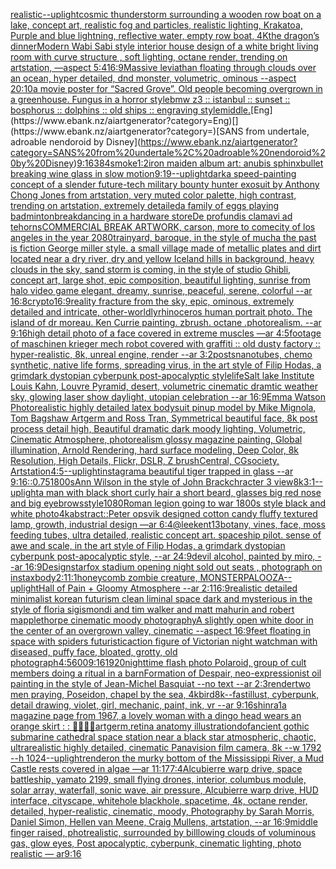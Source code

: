[realistic](https://www.ebank.nz/aiartgenerator?category=realistic)[--uplight](https://www.ebank.nz/aiartgenerator?category=--uplight)[cosmic thunderstorm surrounding a wooden row boat on a lake, concept art, realistic fog and particles, realistic lighting, Krakatoa, Purple and blue lightning, reflective water, empty row boat, 4K](https://www.ebank.nz/aiartgenerator?category=cosmic%20thunderstorm%20surrounding%20a%20wooden%20row%20boat%20on%20a%20lake%2C%20concept%20art%2C%20realistic%20fog%20and%20particles%2C%20realistic%20lighting%2C%20Krakatoa%2C%20Purple%20and%20blue%20lightning%2C%20reflective%20water%2C%20empty%20row%20boat%2C%204K)[the dragon’s dinner](https://www.ebank.nz/aiartgenerator?category=the%20dragon%E2%80%99s%20dinner)[Modern Wabi Sabi style interior house design of a white bright living room with curve structure , soft lighting, octane render, trending on artstation, —aspect 5:4](https://www.ebank.nz/aiartgenerator?category=Modern%20Wabi%20Sabi%20style%20interior%20house%20design%20of%20a%20white%20bright%20living%20room%20with%20curve%20structure%20%2C%20soft%20lighting%2C%20octane%20render%2C%20trending%20on%20artstation%2C%20%E2%80%94aspect%205%3A4)[16:9](https://www.ebank.nz/aiartgenerator?category=16%3A9)[Massive leviathan floating through clouds over an ocean, hyper detailed, dnd monster, volumetric, ominous --aspect 20:10](https://www.ebank.nz/aiartgenerator?category=Massive%20leviathan%20floating%20through%20clouds%20over%20an%20ocean%2C%20hyper%20detailed%2C%20dnd%20monster%2C%20volumetric%2C%20ominous%20--aspect%2020%3A10)[a movie poster for “Sacred Grove”. Old people becoming overgrown in a greenhouse. Fungus in a horror style](https://www.ebank.nz/aiartgenerator?category=a%20movie%20poster%20for%20%E2%80%9CSacred%20Grove%E2%80%9D.%20Old%20people%20becoming%20overgrown%20in%20a%20greenhouse.%20Fungus%20in%20a%20horror%20style)[bmw z3 :: istanbul :: sunset :: bosphorus :: dolphins :: old ships :: engraving style](https://www.ebank.nz/aiartgenerator?category=bmw%20z3%20%3A%3A%20istanbul%20%3A%3A%20sunset%20%3A%3A%20bosphorus%20%3A%3A%20dolphins%20%3A%3A%20old%20ships%20%3A%3A%20engraving%20style)[middle.](https://www.ebank.nz/aiartgenerator?category=middle.)[Eng](https://www.ebank.nz/aiartgenerator?category=Eng)[](https://www.ebank.nz/aiartgenerator?category=)[SANS from undertale, adroable nendoroid by Disney](https://www.ebank.nz/aiartgenerator?category=SANS%20from%20undertale%2C%20adroable%20nendoroid%20by%20Disney)[9:16](https://www.ebank.nz/aiartgenerator?category=9%3A16)[384](https://www.ebank.nz/aiartgenerator?category=384)[smoke](https://www.ebank.nz/aiartgenerator?category=smoke)[1:2](https://www.ebank.nz/aiartgenerator?category=1%3A2)[iron maiden album art: anubis sphinx](https://www.ebank.nz/aiartgenerator?category=iron%20maiden%20album%20art%3A%20anubis%20sphinx)[bullet breaking wine glass in slow motion](https://www.ebank.nz/aiartgenerator?category=bullet%20breaking%20wine%20glass%20in%20slow%20motion)[9:19](https://www.ebank.nz/aiartgenerator?category=9%3A19)[--uplight](https://www.ebank.nz/aiartgenerator?category=--uplight)[dark](https://www.ebank.nz/aiartgenerator?category=dark)[a speed-painting concept of a slender future-tech military bounty hunter exosuit by Anthony Chong Jones from artstation, very muted color palette, high contrast, trending on artstation, extremely detailed](https://www.ebank.nz/aiartgenerator?category=a%20speed-painting%20concept%20of%20a%20slender%20future-tech%20military%20bounty%20hunter%20exosuit%20by%20Anthony%20Chong%20Jones%20from%20artstation%2C%20very%20muted%20color%20palette%2C%20high%20contrast%2C%20trending%20on%20artstation%2C%20extremely%20detailed)[a family of eggs playing badminton](https://www.ebank.nz/aiartgenerator?category=a%20family%20of%20eggs%20playing%20badminton)[breakdancing in a hardware store](https://www.ebank.nz/aiartgenerator?category=breakdancing%20in%20a%20hardware%20store)[De profundis clamavi ad te](https://www.ebank.nz/aiartgenerator?category=De%20profundis%20clamavi%20ad%20te)[horns](https://www.ebank.nz/aiartgenerator?category=horns)[COMMERCIAL BREAK ARTWORK, carson, more to come](https://www.ebank.nz/aiartgenerator?category=COMMERCIAL%20BREAK%20ARTWORK%2C%20carson%2C%20more%20to%20come)[city of los angeles in the year 2080](https://www.ebank.nz/aiartgenerator?category=city%20of%20los%20angeles%20in%20the%20year%202080)[trainyard, baroque, in the style of mucha the past is fiction George miller style. a small village made of metallic plates and dirt located near a dry river, dry and yellow Iceland hills in background, heavy clouds in the sky, sand storm is coming, in the style of studio Ghibli, concept art, large shot, epic composition, beautiful lighting, sunrise from halo video game elegant, dreamy, sunrise, peaceful, serene, colorful --ar 16:8](https://www.ebank.nz/aiartgenerator?category=trainyard%2C%20baroque%2C%20in%20the%20style%20of%20mucha%20the%20past%20is%20fiction%20George%20miller%20style.%20a%20small%20village%20made%20of%20metallic%20plates%20and%20dirt%20located%20near%20a%20dry%20river%2C%20dry%20and%20yellow%20Iceland%20hills%20in%20background%2C%20heavy%20clouds%20in%20the%20sky%2C%20sand%20storm%20is%20coming%2C%20in%20the%20style%20of%20studio%20Ghibli%2C%20concept%20art%2C%20large%20shot%2C%20epic%20composition%2C%20beautiful%20lighting%2C%20sunrise%20from%20halo%20video%20game%20elegant%2C%20dreamy%2C%20sunrise%2C%20peaceful%2C%20serene%2C%20colorful%20--ar%2016%3A8)[crypto](https://www.ebank.nz/aiartgenerator?category=crypto)[16:9](https://www.ebank.nz/aiartgenerator?category=16%3A9)[reality fracture from the sky, epic, ominous, extremely detailed and intricate, other-worldly](https://www.ebank.nz/aiartgenerator?category=reality%20fracture%20from%20the%20sky%2C%20epic%2C%20ominous%2C%20extremely%20detailed%20and%20intricate%2C%20other-worldly)[rhinoceros human portrait photo. The island of dr moreau. Ken Currie painting. zbrush. octane .photorealism. --ar 9:16](https://www.ebank.nz/aiartgenerator?category=rhinoceros%20human%20portrait%20photo.%20The%20island%20of%20dr%20moreau.%20Ken%20Currie%20painting.%20zbrush.%20octane%20.photorealism.%20--ar%209%3A16)[high detail photo of a face covered in extreme muscles —ar 4:5](https://www.ebank.nz/aiartgenerator?category=high%20detail%20photo%20of%20a%20face%20covered%20in%20extreme%20muscles%20%E2%80%94ar%204%3A5)[footage of maschinen krieger mech robot covered with graffiti :: old dusty factory :: hyper-realistic, 8k, unreal engine, render --ar 3:2](https://www.ebank.nz/aiartgenerator?category=footage%20of%20maschinen%20krieger%20mech%20robot%20covered%20with%20graffiti%20%3A%3A%20old%20dusty%20factory%20%3A%3A%20hyper-realistic%2C%208k%2C%20unreal%20engine%2C%20render%20--ar%203%3A2)[posts](https://www.ebank.nz/aiartgenerator?category=posts)[nanotubes, chemo synthetic, native life forms, spreading virus, in the art style of Filip Hodas, a grimdark dystopian cyberpunk post-apocalyptic style](https://www.ebank.nz/aiartgenerator?category=nanotubes%2C%20chemo%20synthetic%2C%20native%20life%20forms%2C%20spreading%20virus%2C%20in%20the%20art%20style%20of%20Filip%20Hodas%2C%20a%20grimdark%20dystopian%20cyberpunk%20post-apocalyptic%20style)[life](https://www.ebank.nz/aiartgenerator?category=life)[Salt lake Institute Louis Kahn, Louvre Pyramid, desert, volumetric cinematic dramtic weather sky, glowing laser show daylight, utopian celebration --ar 16:9](https://www.ebank.nz/aiartgenerator?category=Salt%20lake%20Institute%20Louis%20Kahn%2C%20Louvre%20Pyramid%2C%20desert%2C%20volumetric%20cinematic%20dramtic%20weather%20sky%2C%20glowing%20laser%20show%20daylight%2C%20utopian%20celebration%20--ar%2016%3A9)[Emma Watson Photorealistic highly detailed latex bodysuit pinup model by Mike Mignola, Tom Bagshaw Artgerm and Ross Tran, Symmetrical beautiful face, 8k post process detail high, Beautiful dramatic dark moody lighting, Volumetric, Cinematic Atmosphere, photorealism glossy magazine painting, Global illumination, Arnold Rendering, hard surface modeling, Deep Color, 8k Resolution, High Details, Flickr, DSLR, Z brushCentral, CGsociety, Artstation](https://www.ebank.nz/aiartgenerator?category=Emma%20Watson%20Photorealistic%20highly%20detailed%20latex%20bodysuit%20pinup%20model%20by%20Mike%20Mignola%2C%20Tom%20Bagshaw%20Artgerm%20and%20Ross%20Tran%2C%20Symmetrical%20beautiful%20face%2C%208k%20post%20process%20detail%20high%2C%20Beautiful%20dramatic%20dark%20moody%20lighting%2C%20Volumetric%2C%20Cinematic%20Atmosphere%2C%20photorealism%20glossy%20magazine%20painting%2C%20Global%20illumination%2C%20Arnold%20Rendering%2C%20hard%20surface%20modeling%2C%20Deep%20Color%2C%208k%20Resolution%2C%20High%20Details%2C%20Flickr%2C%20DSLR%2C%20Z%20brushCentral%2C%20CGsociety%2C%20Artstation)[4:5](https://www.ebank.nz/aiartgenerator?category=4%3A5)[--uplight](https://www.ebank.nz/aiartgenerator?category=--uplight)[instagram](https://www.ebank.nz/aiartgenerator?category=instagram)[a beautiful tiger trapped in glass --ar 9:16](https://www.ebank.nz/aiartgenerator?category=a%20beautiful%20tiger%20trapped%20in%20glass%20--ar%209%3A16)[::0.75](https://www.ebank.nz/aiartgenerator?category=%3A%3A0.75)[1800s](https://www.ebank.nz/aiartgenerator?category=1800s)[Ann Wilson in the style of John Brack](https://www.ebank.nz/aiartgenerator?category=Ann%20Wilson%20in%20the%20style%20of%20John%20Brack)[chracter 3 view](https://www.ebank.nz/aiartgenerator?category=chracter%203%20view)[8k](https://www.ebank.nz/aiartgenerator?category=8k)[3:1](https://www.ebank.nz/aiartgenerator?category=3%3A1)[--uplight](https://www.ebank.nz/aiartgenerator?category=--uplight)[a man with black short curly hair a short beard, glasses big red nose and big eyebrows](https://www.ebank.nz/aiartgenerator?category=a%20man%20with%20black%20short%20curly%20hair%20a%20short%20beard%2C%20glasses%20big%20red%20nose%20and%20big%20eyebrows)[style](https://www.ebank.nz/aiartgenerator?category=style)[1080](https://www.ebank.nz/aiartgenerator?category=1080)[Roman legion going to war 1800s style black and white photo](https://www.ebank.nz/aiartgenerator?category=Roman%20legion%20going%20to%20war%201800s%20style%20black%20and%20white%20photo)[4k](https://www.ebank.nz/aiartgenerator?category=4k)[abstract::](https://www.ebank.nz/aiartgenerator?category=abstract%3A%3A)[Peter opsvik designed cotton candy fluffy textured lamp, growth, industrial design —ar 6:4](https://www.ebank.nz/aiartgenerator?category=Peter%20opsvik%20designed%20cotton%20candy%20fluffy%20textured%20lamp%2C%20growth%2C%20industrial%20design%20%E2%80%94ar%206%3A4)[@leekent13](https://www.ebank.nz/aiartgenerator?category=%40leekent13)[botany, vines, face, moss feeding tubes, ultra detailed, realistic concept art. spaceship pilot. sense of awe and scale, in the art style of Filip Hodas, a grimdark dystopian cyberpunk post-apocalyptic style, --ar 24:9](https://www.ebank.nz/aiartgenerator?category=botany%2C%20vines%2C%20face%2C%20moss%20feeding%20tubes%2C%20ultra%20detailed%2C%20realistic%20concept%20art.%20spaceship%20pilot.%20sense%20of%20awe%20and%20scale%2C%20in%20the%20art%20style%20of%20Filip%20Hodas%2C%20a%20grimdark%20dystopian%20cyberpunk%20post-apocalyptic%20style%2C%20--ar%2024%3A9)[devil alcohol, painted by miro, --ar 16:9](https://www.ebank.nz/aiartgenerator?category=devil%20alcohol%2C%20painted%20by%20miro%2C%20--ar%2016%3A9)[Design](https://www.ebank.nz/aiartgenerator?category=Design)[starfox stadium opening night sold out seats , photograph on instax](https://www.ebank.nz/aiartgenerator?category=starfox%20stadium%20opening%20night%20sold%20out%20seats%20%2C%20photograph%20on%20instax)[body](https://www.ebank.nz/aiartgenerator?category=body)[2:1](https://www.ebank.nz/aiartgenerator?category=2%3A1)[1:1](https://www.ebank.nz/aiartgenerator?category=1%3A1)[honeycomb zombie creature, MONSTERPALOOZA](https://www.ebank.nz/aiartgenerator?category=honeycomb%20zombie%20creature%2C%20MONSTERPALOOZA)[--uplight](https://www.ebank.nz/aiartgenerator?category=--uplight)[Hall of Pain + Gloomy Atmosphere --ar 2:1](https://www.ebank.nz/aiartgenerator?category=Hall%20of%20Pain%20%2B%20Gloomy%20Atmosphere%20--ar%202%3A1)[16:9](https://www.ebank.nz/aiartgenerator?category=16%3A9)[realistic detailed minimalist korean futurism clean liminal space dark and mysterious in the style of floria sigismondi and tim walker and matt mahurin and robert mapplethorpe cinematic moody photography](https://www.ebank.nz/aiartgenerator?category=realistic%20detailed%20minimalist%20korean%20futurism%20clean%20liminal%20space%20dark%20and%20mysterious%20in%20the%20style%20of%20floria%20sigismondi%20and%20tim%20walker%20and%20matt%20mahurin%20and%20robert%20mapplethorpe%20cinematic%20moody%20photography)[A slightly open white door in the center of an overgrown valley, cinematic --aspect 16:9](https://www.ebank.nz/aiartgenerator?category=A%20slightly%20open%20white%20door%20in%20the%20center%20of%20an%20overgrown%20valley%2C%20cinematic%20--aspect%2016%3A9)[feet floating in space with spiders futuristic](https://www.ebank.nz/aiartgenerator?category=feet%20floating%20in%20space%20with%20spiders%20futuristic)[action figure of Victorian night watchman with diseased, puffy face, bloated, grotty, old photograph](https://www.ebank.nz/aiartgenerator?category=action%20figure%20of%20Victorian%20night%20watchman%20with%20diseased%2C%20puffy%20face%2C%20bloated%2C%20grotty%2C%20old%20photograph)[4:5](https://www.ebank.nz/aiartgenerator?category=4%3A5)[600](https://www.ebank.nz/aiartgenerator?category=600)[9:16](https://www.ebank.nz/aiartgenerator?category=9%3A16)[1920](https://www.ebank.nz/aiartgenerator?category=1920)[nighttime flash photo Polaroid, group of cult members doing a ritual in a barn](https://www.ebank.nz/aiartgenerator?category=nighttime%20flash%20photo%20Polaroid%2C%20group%20of%20cult%20members%20doing%20a%20ritual%20in%20a%20barn)[Formation of Despair, neo-expressionist oil painting in the style of Jean-Michel Basquiat --no text --ar 2:3](https://www.ebank.nz/aiartgenerator?category=Formation%20of%20Despair%2C%20neo-expressionist%20oil%20painting%20in%20the%20style%20of%20Jean-Michel%20Basquiat%20--no%20text%20--ar%202%3A3)[render](https://www.ebank.nz/aiartgenerator?category=render)[two men praying, Poseidon, chapel by the sea, 4k](https://www.ebank.nz/aiartgenerator?category=two%20men%20praying%2C%20Poseidon%2C%20chapel%20by%20the%20sea%2C%204k)[bird](https://www.ebank.nz/aiartgenerator?category=bird)[8k](https://www.ebank.nz/aiartgenerator?category=8k)[--fast](https://www.ebank.nz/aiartgenerator?category=--fast)[illust, cyberpunk, detail drawing, violet, girl, mechanic, paint, ink, vr --ar 9:16](https://www.ebank.nz/aiartgenerator?category=illust%2C%20cyberpunk%2C%20detail%20drawing%2C%20violet%2C%20girl%2C%20mechanic%2C%20paint%2C%20ink%2C%20vr%20--ar%209%3A16)[shinra](https://www.ebank.nz/aiartgenerator?category=shinra)[1](https://www.ebank.nz/aiartgenerator?category=1)[a magazine page from 1967, a lovely woman with a dingo head wears an orange skirt : : 😵‍💫💅💃](https://www.ebank.nz/aiartgenerator?category=a%20magazine%20page%20from%201967%2C%20a%20lovely%20woman%20with%20a%20dingo%20head%20wears%20an%20orange%20skirt%20%3A%20%3A%20%F0%9F%98%B5%E2%80%8D%F0%9F%92%AB%F0%9F%92%85%F0%9F%92%83)[artgerm,](https://www.ebank.nz/aiartgenerator?category=artgerm%2C)[retina anatomy illustration](https://www.ebank.nz/aiartgenerator?category=retina%20anatomy%20illustration)[dof](https://www.ebank.nz/aiartgenerator?category=dof)[ancient gothic submarine cathedral space station near a black star atmospheric, chaotic, ultrarealistic highly detailed, cinematic Panavision film camera, 8k --w 1792 --h 1024](https://www.ebank.nz/aiartgenerator?category=ancient%20gothic%20submarine%20cathedral%20space%20station%20near%20a%20black%20star%20atmospheric%2C%20chaotic%2C%20ultrarealistic%20highly%20detailed%2C%20cinematic%20Panavision%20film%20camera%2C%208k%20--w%201792%20--h%201024)[--uplight](https://www.ebank.nz/aiartgenerator?category=--uplight)[render](https://www.ebank.nz/aiartgenerator?category=render)[on the murky bottom of the Mississippi River, a Mud Castle rests covered in algae —ar 11:17](https://www.ebank.nz/aiartgenerator?category=on%20the%20murky%20bottom%20of%20the%20Mississippi%20River%2C%20a%20Mud%20Castle%20rests%20covered%20in%20algae%20%E2%80%94ar%2011%3A17)[7:4](https://www.ebank.nz/aiartgenerator?category=7%3A4)[Alcubierre warp drive, space battleship, yamato 2199, small flying drones, interior, columbus module, solar array, waterfall, sonic wave, air pressure, Alcubierre warp drive, HUD interface, cityscape, whitehole blackhole, spacetime, 4k, octane render, detailed, hyper-realistic, cinematic, moody, Photography by Sarah Morris, Daniel Simon, Hellen van Meene, Craig Mullens, artstation, --ar 16:9](https://www.ebank.nz/aiartgenerator?category=Alcubierre%20warp%20drive%2C%20space%20battleship%2C%20yamato%202199%2C%20small%20flying%20drones%2C%20interior%2C%20columbus%20module%2C%20solar%20array%2C%20waterfall%2C%20sonic%20wave%2C%20air%20pressure%2C%20Alcubierre%20warp%20drive%2C%20HUD%20interface%2C%20cityscape%2C%20whitehole%20blackhole%2C%20spacetime%2C%204k%2C%20octane%20render%2C%20detailed%2C%20hyper-realistic%2C%20cinematic%2C%20moody%2C%20Photography%20by%20Sarah%20Morris%2C%20Daniel%20Simon%2C%20Hellen%20van%20Meene%2C%20Craig%20Mullens%2C%20artstation%2C%20--ar%2016%3A9)[middle finger raised, photrealistic,  surrounded by billlowing clouds of voluminous gas, glow eyes, Post apocalyptic, cyberpunk, cinematic lighting, photo realistic — ar9:16](https://www.ebank.nz/aiartgenerator?category=middle%20finger%20raised%2C%20photrealistic%2C%20%20surrounded%20by%20billlowing%20clouds%20of%20voluminous%20gas%2C%20glow%20eyes%2C%20Post%20apocalyptic%2C%20cyberpunk%2C%20cinematic%20lighting%2C%20photo%20realistic%20%E2%80%94%20ar9%3A16)